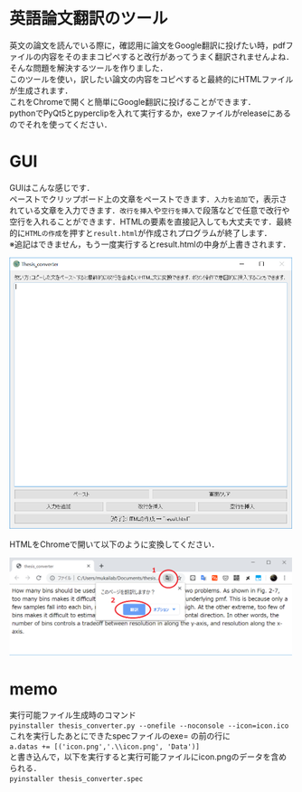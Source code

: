 # 英語論文翻訳のツール
英文の論文を読んでいる際に，確認用に論文をGoogle翻訳に投げたい時，pdfファイルの内容をそのままコピペすると改行があってうまく翻訳されませんよね．  
そんな問題を解決するツールを作りました．  
このツールを使い，訳したい論文の内容をコピペすると最終的にHTMLファイルが生成されます．  
これをChromeで開くと簡単にGoogle翻訳に投げることができます．  
pythonでPyQt5とpyperclipを入れて実行するか，exeファイルがreleaseにあるのでそれを使ってください．

# GUI
GUIはこんな感じです．  
ペーストでクリップボード上の文章をペーストできます．`入力を追加`で，表示されている文章を入力できます．`改行を挿入`や`空行を挿入`で段落などで任意で改行や空行を入れることができます．HTMLの要素を直接記入しても大丈夫です．最終的に`HTMLの作成`を押すと`result.html`が作成されプログラムが終了します．  
※追記はできません，もう一度実行するとresult.htmlの中身が上書きされます．

<img src="images/gui.png" width="500">

HTMLをChromeで開いて以下のように変換してください．  

<img src="images/chrome.png" width="500">

# memo
実行可能ファイル生成時のコマンド  
``` pyinstaller thesis_converter.py --onefile --noconsole --icon=icon.ico ```  
これを実行したあとにできたspecファイルのexe= の前の行に  
``` a.datas += [('icon.png','.\\icon.png', 'Data')] ```  
と書き込んで，以下を実行すると実行可能ファイルにicon.pngのデータを含められる．  
``` pyinstaller thesis_converter.spec ```  